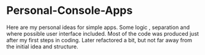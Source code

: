 # Personal-Console-Apps
Here are my personal ideas for simple apps. Some logic , separation and where possible user interface included. Most of the code was produced just after my first steps in coding. Later refactored a bit, but not far away from the initial idea and structure. 
